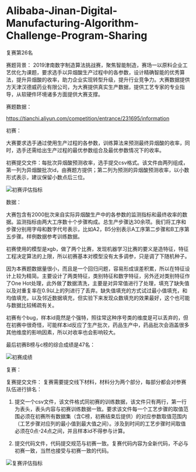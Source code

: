 # Alibaba-Jinan-Digital-Manufacturing-Algorithm-Challenge-Program-Sharing
复赛第26名


赛题背景：
2019津南数字制造算法挑战赛，聚焦智能制造，赛场一以原料企业工艺优化为课题，要求选手以异烟酸生产过程中的各参数，设计精确智能的优秀算法，提升异烟酸的收率，助力企业实现转型升级，提升行业竞争力。大赛数据提供方天津汉德威药业有限公司，为大赛提供真实生产数据，提供工艺专家的专业指导，从软硬件环境诸多方面提供大赛支撑。

赛题数据：

https://tianchi.aliyun.com/competition/entrance/231695/information

初赛：

大赛要求选手通过使用生产过程的各参数，训练算法来预测最终异烟酸的收率，同时，选手还需给出生产过程的最优参数组合及最优参数情况下的收率。

初赛提交文件：每批次异烟酸预测收率，选手提交csv格式。该文件由两列组成，第一列为异烟酸批次id，由赛题方提供；第二列为预测的异烟酸预测收率，以小数形式表示，建议保留小数点后三位。

![初赛评估指标](https://github.com/genius9527/Alibaba-Jinan-Digital-Manufacturing-Algorithm-Challenge-Program-Sharing/blob/master/%E6%B4%A5%E5%8D%97%E5%A4%A7%E6%95%B0%E6%8D%AE%E5%88%9D%E8%B5%9B%E8%AF%84%E4%BC%B0%E6%8C%87%E6%A0%87.png
)

数据：

大赛包含有2000批次来自实际异烟酸生产中的各参数的监测指标和最终收率的数据。监测指标由两大工序数十个步骤构成。总生产步骤达30余项。我们将工序和步骤分别用字母和数字代号表示，比如A2，B5分别表示A工序第二步骤和B工序第五步骤。样例数据参考训练数据。

初赛使用的模型是xgb，做了两个比赛，发现机器学习比赛的要义是造特征，特征工程决定算法的上限，所以初赛基本对模型没有太多调参，只是调了下随机种子。

因为本赛题数据量很小，而且是一个回归问题，容易形成误差积累，所以在特征设计上较为精简。主要设计了两类特征，类别特征和数字特征，另外还对类别特征作了One Hot处理，此外做了数据清洗，主要是对异常值进行了处理，填充了缺失值以及对重复率在0.9以上的列进行了丢弃。缺失值填充的方式试过最小值填充，和均值填充，以及邻近数据填充，但实验下来发现众数填充的效果最好，这个也可能与数据比较稀疏有关。

初赛有个bug，样本id竟然是个强特，照往常这种序号类的维度是可以丢弃的，但在初赛中很奇怪，可能样本id反应了生产批次，药品生产中，药品批次会涵盖很多其他维度的影响因素，所以对收率也会影响较大。

最后初赛B榜与c榜的综合成绩是47名：

![初赛成绩](https://github.com/genius9527/Alibaba-Jinan-Digital-Manufacturing-Algorithm-Challenge-Program-Sharing/blob/master/%E5%88%9D%E8%B5%9B%E6%88%90%E7%BB%A9.png)

复赛：

复赛提交文件： 复赛需要提交线下材料，材料分为两个部分，每部分都会对参赛队伍进行排名：

1. 提交一个csv文件，该文件格式同初赛的训练数据，该文件只有两行，第一行为表头，表头内容与初赛训练数据一致。要求该文件每一个工艺步骤的取值范围必须在初赛所有数据集（含C榜，初赛结束后提供）的对应参数取值范围内（工艺步骤对应列的最小值到最大值之间）。涉及到时间的工艺步骤时间取值必须在0点-24点之间，并且样本id不得参与计算。

2. 提交代码文件，代码提交规范与初赛一致。复赛代码内容为全新代码，不必与初赛一致，当然也接受与初赛一致的代码。


![复赛评估指标](https://github.com/genius9527/Alibaba-Jinan-Digital-Manufacturing-Algorithm-Challenge-Program-Sharing/blob/master/%E5%A4%8D%E8%B5%9B%E8%AF%84%E4%BC%B0%E6%8C%87%E6%A0%87.png)



